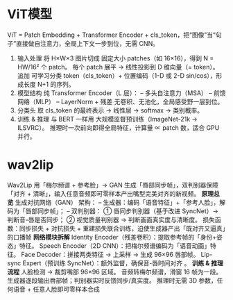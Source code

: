 # ViT模型
ViT = Patch Embedding + Transformer Encoder + cls_token，把“图像”当“句子”直接做自注意力，全局上下文一步到位，无需 CNN。

1. 输入处理
将 H×W×3 图片切成 固定大小 patches（如 16×16），得到 N = HW/16² 个 patch。
每个 patch 展平 → 线性投影到 D 维向量（= token）。
追加 可学习分类 token（cls_token）+ 位置编码（1-D 或 2-D sin/cos），形成长度 N+1 的序列。
2. 模型结构
纯 Transformer Encoder（L 层）：
– 多头自注意力（MSA）
– 前馈网络（MLP）
– LayerNorm + 残差
无卷积、无池化，全局感受野一层到位。
3. 分类头
取 cls_token 的最终表示 → 线性层 → softmax → 类别概率。
4. 训练 & 推理
与 BERT 一样用 大规模监督预训练（ImageNet-21k → ILSVRC）。
推理时一次前向即得全局特征，计算量 ∝ patch 数，适合 GPU 并行。

# wav2lip
Wav2Lip 用「梅尔频谱 + 参考脸」→ GAN 生成「唇部同步帧」，双判别器保障「对齐 + 清晰」，输入任意音频即可零样本产出嘴型完美对齐的新视频。
**原理总览**
生成对抗网络（GAN） 架构：
– 生成器：编码「语音特征」+「参考人脸」，解码为「唇部同步帧」；
– 双判别器：
① 唇同步判别器（基于改进 SyncNet）→ 判断音-唇是否同步；
② 视觉质量判别器 → 判断画面真实度与清晰度。
损失函数：同步损失 + 对抗损失 + 重建损失联合训练，迫使生成器产出「既对齐又逼真」的口播帧
**网络模块拆解**
Identity Encoder（残差卷积）：提取参考帧的「身份+姿态」特征。
Speech Encoder（2D CNN）：把梅尔频谱编码为「语音动画」特征。
Face Decoder：拼接两类特征 → 上采样 → 生成 96×96 唇部帧。
Lip-sync Expert（预训练 SyncNet）：额外监督，确保音-唇时间对齐 。
**训练 & 推理流程**
人脸检测 → 裁剪嘴部 96×96 区域。
音频转梅尔频谱，滑窗 16 帧为一段。
生成器逐段输出唇部帧；判别器实时反馈同步/真实度。
推理时无需 3D 参数，任何语音 + 任意人脸即可零样本合成



